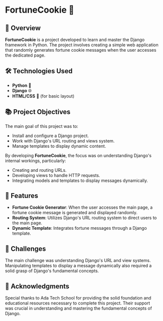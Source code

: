 # FortuneCookie 🍪

## 🌟 Overview
**FortuneCookie** is a project developed to learn and master the Django framework in Python. The project involves creating a simple web application that randomly generates fortune cookie messages when the user accesses the dedicated page.

## 🛠️ Technologies Used
- **Python** 🐍
- **Django** 🌐
- **HTML/CSS** 🎨 (for basic layout)

## 📚 Project Objectives
The main goal of this project was to:
- Install and configure a Django project.
- Work with Django's URL routing and views system.
- Manage templates to display dynamic content.

By developing **FortuneCookie**, the focus was on understanding Django's internal workings, particularly:
- Creating and routing URLs.
- Developing views to handle HTTP requests.
- Integrating models and templates to display messages dynamically.

## 🎨 Features
- **Fortune Cookie Generator**: When the user accesses the main page, a fortune cookie message is generated and displayed randomly.
- **Routing System**: Utilizes Django's URL routing system to direct users to the main page.
- **Dynamic Template**: Integrates fortune messages through a Django template.

## 🚧 Challenges
The main challenge was understanding Django's URL and view systems. Manipulating templates to display a message dynamically also required a solid grasp of Django's fundamental concepts.

## 🙏 Acknowledgments
Special thanks to Ada Tech School for providing the solid foundation and educational resources necessary to complete this project. Their support was crucial in understanding and mastering the fundamental concepts of Django.
